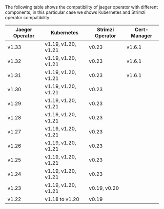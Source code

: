 The following table shows the compatibility of jaeger operator with different components, in this particular case we shows Kubernetes and Strimzi operator compatibility


| Jaeger Operator | Kubernetes           | Strimzi Operator   | Cert-Manager |
|-----------------|----------------------|--------------------|--------------|
| v1.33           | v1.19, v1.20, v1.21  | v0.23              | v1.6.1       |
| v1.32           | v1.19, v1.20, v1.21  | v0.23              | v1.6.1       |
| v1.31           | v1.19, v1.20, v1.21  | v0.23              | v1.6.1       |
| v1.30           | v1.19, v1.20, v1.21  | v0.23              |              |
| v1.29           | v1.19, v1.20, v1.21  | v0.23              |              |
| v1.28           | v1.19, v1.20, v1.21  | v0.23              |              |
| v1.27           | v1.19, v1.20, v1.21  | v0.23              |              |
| v1.26           | v1.19, v1.20, v1.21  | v0.23              |              |
| v1.25           | v1.19, v1.20, v1.21  | v0.23              |              |
| v1.24           | v1.19, v1.20, v1.21  | v0.23              |              |
| v1.23           | v1.19, v1.20, v1.21  | v0.19, v0.20       |              |
| v1.22           | v1.18 to v1.20       | v0.19              |              |
